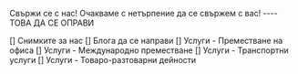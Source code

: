 Свържи се с нас!
Очакваме с нетърпение да се свържем с вас! ---- ТОВА ДА СЕ ОПРАВИ

[] Снимките за нас
[] Блога да се направи
[] Услуги - Преместване на офиса
[] Услуги - Международно преместване
[] Услуги - Транспортни услуги
[] Услуги - Товаро-разтоварни дейности
